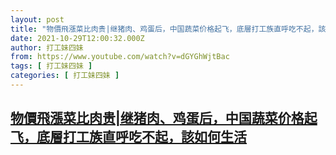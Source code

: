 ```yaml
---
layout: post
title: "物價飛漲菜比肉贵|继猪肉、鸡蛋后，中国蔬菜价格起飞，底層打工族直呼吃不起，該如何生活"
date: 2021-10-29T12:00:32.000Z
author: 打工妹四妹
from: https://www.youtube.com/watch?v=dGYGhWjtBac
tags: [ 打工妹四妹 ]
categories: [ 打工妹四妹 ]
---
```

<!--1635508832000-->
[物價飛漲菜比肉贵|继猪肉、鸡蛋后，中国蔬菜价格起飞，底層打工族直呼吃不起，該如何生活](https://www.youtube.com/watch?v=dGYGhWjtBac)
------

<div>

</div>
